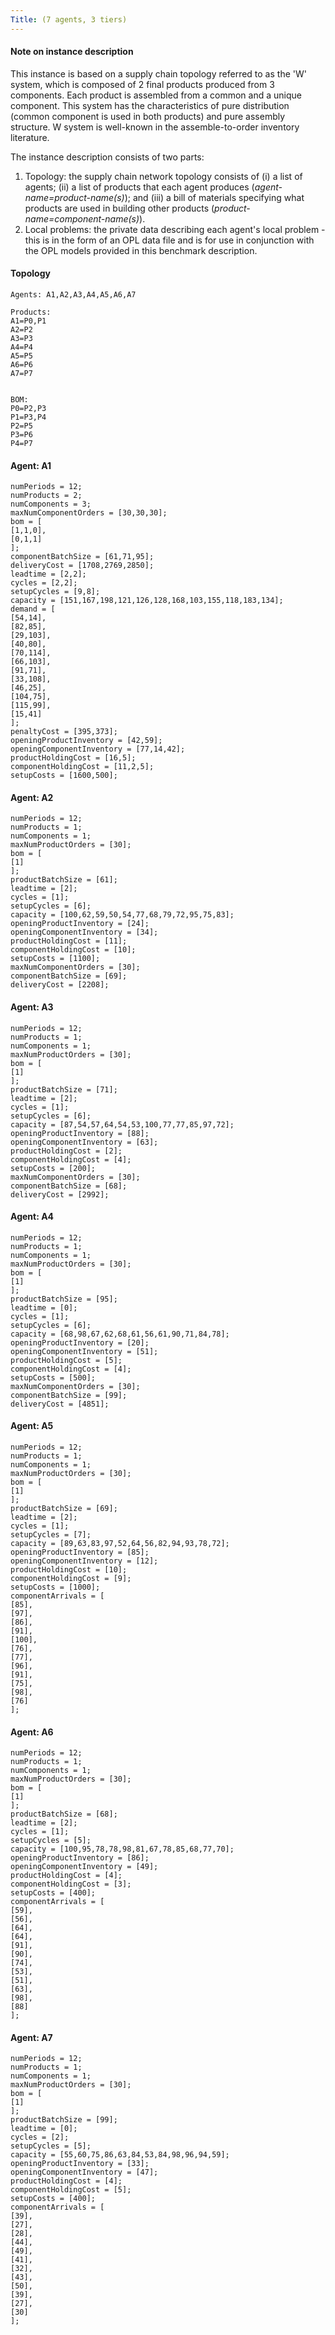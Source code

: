 ```yaml
---
Title: (7 agents, 3 tiers)
---
```


#### Note on instance description

This instance is based on a supply chain topology referred to as the 'W' system, which is composed of 2 final products produced from 3 components. Each product is assembled from a common and a unique component. This system has the characteristics of pure distribution (common component is used in both products) and pure assembly structure. W system is well-known in the assemble-to-order inventory literature.

The instance description consists of two parts:

1.  Topology: the supply chain network topology consists of (i) a list of agents; (ii) a list of products that each agent produces (*agent-name=product-name(s)*); and (iii) a bill of materials specifying what products are used in building other products (*product-name=component-name(s)*).
2.  Local problems: the private data describing each agent's local problem - this is in the form of an OPL data file and is for use in conjunction with the OPL models provided in this benchmark description.

#### Topology

    Agents: A1,A2,A3,A4,A5,A6,A7

    Products: 
    A1=P0,P1
    A2=P2
    A3=P3
    A4=P4
    A5=P5
    A6=P6
    A7=P7


    BOM:
    P0=P2,P3
    P1=P3,P4
    P2=P5
    P3=P6
    P4=P7

#### Agent: A1

    numPeriods = 12;
    numProducts = 2;
    numComponents = 3;
    maxNumComponentOrders = [30,30,30];
    bom = [
    [1,1,0],
    [0,1,1]
    ];
    componentBatchSize = [61,71,95];
    deliveryCost = [1708,2769,2850];
    leadtime = [2,2];
    cycles = [2,2];
    setupCycles = [9,8];
    capacity = [151,167,198,121,126,128,168,103,155,118,183,134];
    demand = [
    [54,14],
    [82,85],
    [29,103],
    [40,80],
    [70,114],
    [66,103],
    [91,71],
    [33,108],
    [46,25],
    [104,75],
    [115,99],
    [15,41]
    ];
    penaltyCost = [395,373];
    openingProductInventory = [42,59];
    openingComponentInventory = [77,14,42];
    productHoldingCost = [16,5];
    componentHoldingCost = [11,2,5];
    setupCosts = [1600,500];

#### Agent: A2

    numPeriods = 12;
    numProducts = 1;
    numComponents = 1;
    maxNumProductOrders = [30];
    bom = [
    [1]
    ];
    productBatchSize = [61];
    leadtime = [2];
    cycles = [1];
    setupCycles = [6];
    capacity = [100,62,59,50,54,77,68,79,72,95,75,83];
    openingProductInventory = [24];
    openingComponentInventory = [34];
    productHoldingCost = [11];
    componentHoldingCost = [10];
    setupCosts = [1100];
    maxNumComponentOrders = [30];
    componentBatchSize = [69];
    deliveryCost = [2208];

#### Agent: A3

    numPeriods = 12;
    numProducts = 1;
    numComponents = 1;
    maxNumProductOrders = [30];
    bom = [
    [1]
    ];
    productBatchSize = [71];
    leadtime = [2];
    cycles = [1];
    setupCycles = [6];
    capacity = [87,54,57,64,54,53,100,77,77,85,97,72];
    openingProductInventory = [88];
    openingComponentInventory = [63];
    productHoldingCost = [2];
    componentHoldingCost = [4];
    setupCosts = [200];
    maxNumComponentOrders = [30];
    componentBatchSize = [68];
    deliveryCost = [2992];

#### Agent: A4

    numPeriods = 12;
    numProducts = 1;
    numComponents = 1;
    maxNumProductOrders = [30];
    bom = [
    [1]
    ];
    productBatchSize = [95];
    leadtime = [0];
    cycles = [1];
    setupCycles = [6];
    capacity = [68,98,67,62,68,61,56,61,90,71,84,78];
    openingProductInventory = [20];
    openingComponentInventory = [51];
    productHoldingCost = [5];
    componentHoldingCost = [4];
    setupCosts = [500];
    maxNumComponentOrders = [30];
    componentBatchSize = [99];
    deliveryCost = [4851];

#### Agent: A5

    numPeriods = 12;
    numProducts = 1;
    numComponents = 1;
    maxNumProductOrders = [30];
    bom = [
    [1]
    ];
    productBatchSize = [69];
    leadtime = [2];
    cycles = [1];
    setupCycles = [7];
    capacity = [89,63,83,97,52,64,56,82,94,93,78,72];
    openingProductInventory = [85];
    openingComponentInventory = [12];
    productHoldingCost = [10];
    componentHoldingCost = [9];
    setupCosts = [1000];
    componentArrivals = [
    [85],
    [97],
    [86],
    [91],
    [100],
    [76],
    [77],
    [96],
    [91],
    [75],
    [98],
    [76]
    ];

#### Agent: A6

    numPeriods = 12;
    numProducts = 1;
    numComponents = 1;
    maxNumProductOrders = [30];
    bom = [
    [1]
    ];
    productBatchSize = [68];
    leadtime = [2];
    cycles = [1];
    setupCycles = [5];
    capacity = [100,95,78,78,98,81,67,78,85,68,77,70];
    openingProductInventory = [86];
    openingComponentInventory = [49];
    productHoldingCost = [4];
    componentHoldingCost = [3];
    setupCosts = [400];
    componentArrivals = [
    [59],
    [56],
    [64],
    [64],
    [91],
    [90],
    [74],
    [53],
    [51],
    [63],
    [98],
    [88]
    ];

#### Agent: A7

    numPeriods = 12;
    numProducts = 1;
    numComponents = 1;
    maxNumProductOrders = [30];
    bom = [
    [1]
    ];
    productBatchSize = [99];
    leadtime = [0];
    cycles = [2];
    setupCycles = [5];
    capacity = [55,60,75,86,63,84,53,84,98,96,94,59];
    openingProductInventory = [33];
    openingComponentInventory = [47];
    productHoldingCost = [4];
    componentHoldingCost = [5];
    setupCosts = [400];
    componentArrivals = [
    [39],
    [27],
    [28],
    [44],
    [49],
    [41],
    [32],
    [43],
    [50],
    [39],
    [27],
    [30]
    ];